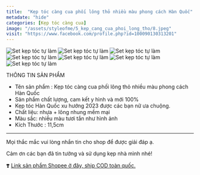 ```yaml
---
title:  "Kẹp tóc càng cua phối lông thỏ nhiều màu phong cách Hàn Quốc"
metadate: "hide"
categories: [Kẹp tóc càng cua]
image: "/assets/styleofme/5_kep_cang_cua_phoi_long_tho/8.jpeg"
visit: "https://www.facebook.com/profile.php?id=100090130313201"
---
```


![Set kẹp tóc tự làm](/assets/styleofme/5_kep_cang_cua_phoi_long_tho/1.jpeg)
![Set kẹp tóc tự làm](/assets/styleofme/5_kep_cang_cua_phoi_long_tho/2.jpeg)
![Set kẹp tóc tự làm](/assets/styleofme/5_kep_cang_cua_phoi_long_tho/3.jpeg)
![Set kẹp tóc tự làm](/assets/styleofme/5_kep_cang_cua_phoi_long_tho/4.jpeg)
![Set kẹp tóc tự làm](/assets/styleofme/5_kep_cang_cua_phoi_long_tho/5.jpeg)
![Set kẹp tóc tự làm](/assets/styleofme/5_kep_cang_cua_phoi_long_tho/6.jpeg)
![Set kẹp tóc tự làm](/assets/styleofme/5_kep_cang_cua_phoi_long_tho/7.jpeg)


THÔNG TIN SẢN PHẨM 
 - Tên sản phẩm : Kẹp tóc càng cua phối lông thỏ nhiều màu phong cách Hàn Quốc
 - Sản phẩm chất lượng, cam kết y hình và mới 100%
 - Kẹp tóc Hàn Quốc xu hướng 2023 được các bạn nữ ưa chuộng.
 - Chất liệu: nhựa + lông nhung mềm mại
 - Màu sắc: nhiều màu tươi tắn như hình ảnh
 - Kích Thước : 11,5cm 
-------
Mọi thắc mắc vui lòng nhắn tin cho shop để được giải đáp ạ.

Cảm ơn các bạn đã tin tưởng và sử dụng kẹp nhà mình nhé!

❣️ [Link sản phẩm Shopee ở đây, ship COD toàn quốc.](https://shopee.vn/K%E1%BA%B9p-t%C3%B3c-c%C3%A0ng-cua-ph%E1%BB%91i-l%C3%B4ng-th%E1%BB%8F-nhi%E1%BB%81u-m%C3%A0u-phong-c%C3%A1ch-H%C3%A0n-Qu%E1%BB%91c-i.956882496.18874393646?sp_atk=271bbb74-0c85-48ea-9706-e6002c4d95ae&xptdk=271bbb74-0c85-48ea-9706-e6002c4d95ae)